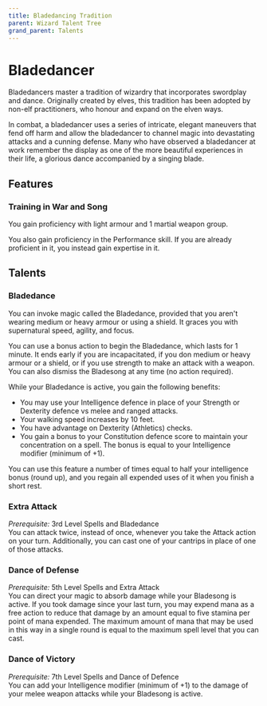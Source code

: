 ```yaml
---
title: Bladedancing Tradition
parent: Wizard Talent Tree
grand_parent: Talents
---
```


# Bladedancer
Bladedancers master a tradition of wizardry that incorporates swordplay and dance. Originally created by elves, this tradition has been adopted by non-elf practitioners, who honour and expand on the elven ways.

In combat, a bladedancer uses a series of intricate, elegant maneuvers that fend off harm and allow the bladedancer to channel magic into devastating attacks and a cunning defense. Many who have observed a bladedancer at work remember the display as one of the more beautiful experiences in their life, a glorious dance accompanied by a singing blade.

## Features

### Training in War and Song
You gain proficiency with light armour and 1 martial weapon group.

You also gain proficiency in the Performance skill. If you are already proficient in it, you instead gain expertise in it.

## Talents

### Bladedance
You can invoke magic called the Bladedance, provided that you aren't wearing medium or heavy armour or using a shield. It graces you with supernatural speed, agility, and focus.

You can use a bonus action to begin the Bladedance, which lasts for 1 minute. It ends early if you are incapacitated, if you don medium or heavy armour or a shield, or if you use strength to make an attack with a weapon. You can also dismiss the Bladesong at any time (no action required).

While your Bladedance is active, you gain the following benefits:
* You may use your Intelligence defence in place of your Strength or Dexterity defence vs melee and ranged attacks.
* Your walking speed increases by 10 feet.
* You have advantage on Dexterity (Athletics) checks.
* You gain a bonus to your Constitution defence score to maintain your concentration on a spell. The bonus is equal to your Intelligence modifier (minimum of +1).

You can use this feature a number of times equal to half your intelligence bonus (round up), and you regain all expended uses of it when you finish a short rest.

### Extra Attack
*Prerequisite:* 3rd Level Spells and Bladedance<br>
You can attack twice, instead of once, whenever you take the Attack action on your turn. Additionally, you can cast one of your cantrips in place of one of those attacks.

### Dance of Defense
*Prerequisite:* 5th Level Spells and Extra Attack<br>
You can direct your magic to absorb damage while your Bladesong is active. If you took damage since your last turn, you may expend mana as a free action to reduce that damage by an amount equal to five stamina per point of mana expended. The maximum amount of mana that may be used in this way in a single round is equal to the maximum spell level that you can cast. 

### Dance of Victory
*Prerequisite:* 7th Level Spells and Dance of Defence<br>
You can add your Intelligence modifier (minimum of +1) to the damage of your melee weapon attacks while your Bladesong is active.
